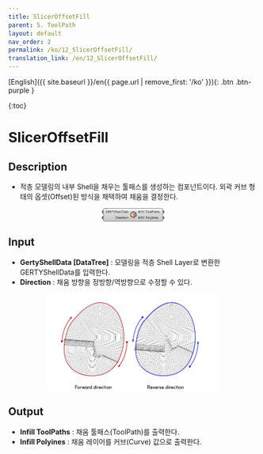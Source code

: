 ```yaml
---
title: SlicerOffsetFill
parent: 5. ToolPath
layout: default
nav_order: 2
permalink: /ko/12_SlicerOffsetFill/
translation_link: /en/12_SlicerOffsetFill/
---
```


[English]({{ site.baseurl }}/en{{ page.url | remove_first: '/ko' }}){: .btn .btn-purple }
<!-- [한국어]({{ site.baseurl }}/ko{{ page.url | remove_first: '/en' }}){: .btn .btn-purple } -->

{:toc}
# SlicerOffsetFill

## Description

* 적층 모델링의 내부 Shell을 채우는 툴패스를 생성하는 컴포넌트이다.
외곽 커브 형태의 옵셋(Offset)된 방식을 채택하여 채움을 결정한다.

<p align="center"><img src="/assets/images/SlicerOffsetFill.png" align="center" width="25%"></p>

## Input

* **GertyShellData [DataTree]** : 모델링을 적층 Shell Layer로 변환한 GERTYShellData를 입력한다.
* **Direction** : 채움 방향을 정방향/역방향으로 수정할 수 있다.

<p align="center"><img src="/assets/images/direction-1.png" align="center" width="70%"></p>

## Output

* **Infill ToolPaths** : 채움 툴패스(ToolPath)를 출력한다.
* **Infill Polyines** : 채움 레이어를 커브(Curve) 값으로 출력한다.